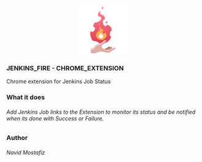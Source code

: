 <p align="center">
  <img width="128" height="128" alt="JENKINS FIRE LOGO" src="https://github.com/navidmostafiz/CRYPTO_FIRE/blob/master/icon_128.png">
</p>

### JENKINS_FIRE - CHROME_EXTENSION
Chrome extension for Jenkins Job Status

### What it does
###### Add Jenkins Job links to the Extension to monitor its status and be notified when its done with Success or Failure.

### Author
###### Navid Mostafiz
